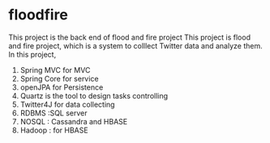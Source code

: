 # floodfire
This project is the back end of flood and fire project
This project is flood and fire project, which is a system to colllect Twitter data and analyze them.
In this project, 
1. Spring MVC for MVC
2. Spring Core for service
3. openJPA for Persistence
4. Quartz is the tool to design tasks controlling
5. Twitter4J for data collecting
6. RDBMS :SQL server
7. NOSQL : Cassandra and HBASE
8. Hadoop : for HBASE
